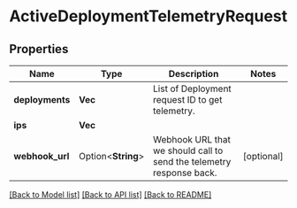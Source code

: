 # ActiveDeploymentTelemetryRequest

## Properties

Name | Type | Description | Notes
------------ | ------------- | ------------- | -------------
**deployments** | **Vec<String>** | List of Deployment request ID to get telemetry. | 
**ips** | **Vec<String>** |  | 
**webhook_url** | Option<**String**> | Webhook URL that we should call to send the telemetry response back. | [optional]

[[Back to Model list]](../README.md#documentation-for-models) [[Back to API list]](../README.md#documentation-for-api-endpoints) [[Back to README]](../README.md)


